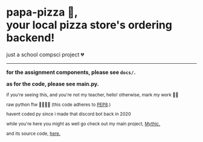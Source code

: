 <h1>
    papa-pizza 🍕,
    <br>
    your local pizza store's ordering backend!
</h1>

just a school compsci project 💔

---

**for the assignment components, please see `docs/`.**

**as for the code, please see main.py.**

<sub>
if you're seeing this, and you're not my teacher, hello! otherwise, mark my work 🙏🏾

raw python ftw 💪🏾💪🏾 (this code adheres to <a href="https://peps.python.org/pep-0008/">PEP8</a>.)

havent coded py since i made that discord bot back in 2020

while you're here you might as well go check out my main project, <a href="https://getmythic.app/">Mythic.</a>

and its source code, <a href="https://github.com/MythicApp/Mythic">here.</a>
</sub>